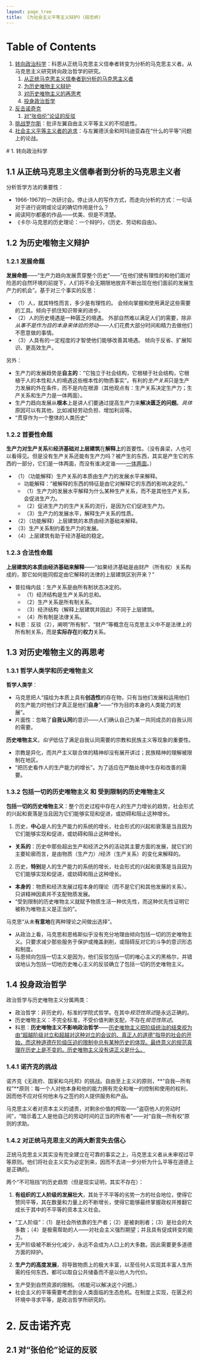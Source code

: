 ```yaml
---
layout: page_tree
title: 《为社会主义平等主义辩护》(段忠桥)
---
```


# Table of Contents

1. [转向政治科学](#l1)：科恩从正统马克思主义信奉者转变为分析的马克思主义者。从马克思主义研究转向政治哲学的研究。
    1. [从正统马克思主义信奉者到分析的马克思主义者](#l1.1)
    2. [为历史唯物主义辩护](#l1.2)
    3. [对历史唯物主义的再思考](#l1.3)
    4. [投身政治哲学](#l1.4)
2. [反击诺奇克](#l2)
    1. [对“张伯伦”论证的反驳](#l2.1)
3. [挑战罗尔斯](#l3)：批评左翼自由主义平等主义的不彻底性。
4. [社会主义平等主义者的追求](#l4)：与左翼德沃金和阿玛迪亚森在“什么的平等”问题上的论战。

<p></p>
<a name="l1"></a>
# 1. 转向政治科学

<a name="l1.1"></a>
## 1.1 从正统马克思主义信奉者到分析的马克思主义者

分析哲学方法的重要性：
* 1966-1967的一次研讨会。停止诗人的写作方式，而走向分析的方式：一句话对于进行说明或论证的确切作用是什么？
* 阅读阿尔都塞的作品——优美、但是不清楚。
* 《卡尔·马克思的历史理论：一个辩护》，《历史、劳动和自由》。


<a name="l1.2"></a>
## 1.2 为历史唯物主义辩护

### 1.2.1 发展命题

**发展命题**——“生产力趋向发展贯穿整个历史”——“在他们使有理性的和他们面对险恶的自然环境的前提下，人们将不会无期限地放弃不断出现在他们面前的发展生产力的机会”。基于对三个事实的反思：

* （1）<h>人，就其特性而言，多少是有理性的。</h> 会倾向掌握和使用满足这些需要的工具。倾向于抓住知识带来的进步。
* （2）<h>人的历史境遇是一种匮乏的境遇。</h> 外部自然难以满足人们的需要，除非*从事不是作为目的本身来体验的劳动*——人们花费大部分时间和精力去做他们不愿意做的事情。
* （3）<h>人具有的一定程度的才智使他们能够改善其境遇。</h> 倾向于反省、扩展知识、更高效生产。

另外：
* 生产力的发展趋势是**自主的**：“它独立于社会结构，它根植于社会结构，它根植于人的本性和人的境遇这些根本性的物质事实”。有利的*生产关系*只是生产力发展的外在条件，<h>而不是内在根源</h>（<n>其他观点有：生产关系决定生产力；生产关系和生产力是一体两面</n>）。
* 生产力趋向发展从**根本**上是讲人们要通过提高生产力来**解决匮乏的问题**。*具体*原因可以有其他，比如减轻劳动负担、增加利润等。
* “贯穿作为一个整体的人类历史”

### 1.2.2 首要性命题

**生产力对生产关系**和**经济基础对上层建筑**在**解释上**的首要性。（<n>没有鼻梁，人也可以看得见。但是没有生产关系还能有生产力吗？被产生的东西，其实是产生它的东西的一部分，它们是一体两面，而没有谁决定谁</n>——[一体两面](/Philosophy/western/marx/wdf/#l1.2)。）

* （1）（功能解释）<h>生产关系的本质由生产力的发展水平来解释。</h>
  * 功能解释：“被解释的东西的特征是由它对解释它的东西的影响决定的。”
  * （1）生产力的发展水平解释为什么某种生产关系，而不是其他生产关系，会促进生产力。
  * （2）促进生产力的生产关系的流行，是因为它们促进生产力。
  * （3）生产力的发展水平，解释生产关系的性质。
* （2）（功能解释）<h>上层建筑的本质由经济基础来解释。</h>
* （3）<h>生产关系制约着生产力的发展。</h>
* （4）<h>上层建筑有助于经济基础的稳定。</h>

### 1.2.3 合法性命题

**上层建筑的本质由经济基础来解释**——“如果经济基础是由财产（所有权）关系构成的，那它如何能同假定由它解释的法律的上层建筑区别开来？”
* 普拉梅内兹：生产关系是由所有制状态决定的。
  * （1）经济结构是生产关系的总和。
  * （2）生产关系是所有制关系。
  * （3）经济结构（解释上层建筑并因此）不同于上层建筑。
  * （4）所有制是法律关系。
* 科恩：反驳（2），阐明“所有制”、“财产”等概念在马克思主义中不是法律上的所有制关系，而是**实际存在**的**权力**关系。


<a name="l1.3"></a>
## 1.3 对历史唯物主义的再思考

### 1.3.1 哲学人类学和历史唯物主义

**哲学人类学**：
* 马克思把人“描绘为本质上具有**创造性**的存在物，只有当他们发展和运用他们的生产能力时他们才真正是他们**自身**”——“作为目的本身的人类能力的发展”。
* 片面性：忽略了**自我认同**的意识——人们确认自己为某一共同成员的自我认同的需要。

**历史唯物主义**，*似乎*低估了满足自我认同需要的宗教和民族主义等现象的重要性。
* 宗教是异化，而共产主义联合体的精神却没有展开讲过；民族精神的理解被限制在地区。
* “把历史看作人的生产能力的增长”。为了适应在严酷处境中生存和改善的需要。

### 1.3.2 包括一切的历史唯物主义 和 受到限制的历史唯物主义

**包括一切的历史唯物主义**：整个历史过程中存在人的生产力增长的趋势，社会形式的兴起和衰落是当且因为它们能够实现和促进，或妨碍和阻止这种增长。

1. 历史，**中心**是人的生产能力的系统的增长，社会形式的兴起和衰落是当且因为它们能够实现和促进，或妨碍和阻止这种增长。
  * **关系的**：历史中那些超出生产和经济之外的活动其主要方面的发展，就它们的主要轮廓而言，是由物质（生产力）/经济（生产关系）的变化来解释的。
2. 历史，**特别**是人的生产能力的系统的增长，社会形式的兴起和衰落是当且因为它们能够实现和促进，或妨碍和阻止这种增长。
  * **本身的**：物质和经济发展过程本身的理论（而不是它们和其他发展的关系）。只讲精神因素并不支配物质发展。
  * “受到限制的历史唯物主义就赋予物质生活一种优先性，而这种优先性证明它被称为唯物主义是正当的”。

马克思“从未**有意地**在两种理论之间做出选择”。

* 从政治上看，马克思和恩格斯似乎没有充分地理由倾向包括一切的历史唯物主义。只要求减少那些服务于保护或掩盖剥削，或阻碍反对它的斗争的意识形态和制度。
* 马恩倾向包括一切主义是因为，他们反驳包括一切的唯心主义的黑格尔，并错误地认为包括一切地历史唯心主义的反驳确立了包括一切的历史唯物主义。    

<a name="l1.4"></a>
## 1.4 投身政治哲学

政治哲学与历史唯物主义分属两类：
* 政治哲学：非历史的，标准的学院式哲学。在其中*规范性陈述*是永远正确的。
* 历史唯物主义：不完全标准，不受价值判断支配，不存在*规范性陈述*。
* 科恩：**历史唯物主义不影响政治哲学**——<u>历史唯物主义把阶级统治的结束视为由“超越阶级对立和超越对这种对立的会议的、真正人的道德”指导的社会的开始，而这种道德在阶级压迫的限制中总有某种历史的体现。最终意义的规范真理在历史上是不变的。历史唯物主义没有讲正义是什么。</u>

### 1.4.1 诺齐克的挑战

诺齐克《无政府、国家和乌托邦》的挑战。自由至上主义的原则，**“自我—所有权”**原则：每一个人对他本身和他的能力拥有完全和唯一的控制和使用的权利，因而他不应对任何他未与之签约的人提供服务和产品。

马克思主义者对资本主义的谴责，对剩余价值的榨取——“盗窃他人的劳动时间”，“暗示着工人是他自己的劳动时间的正当的所有者”——<h>对“自我—所有权”原则的求助</h>。

### 1.4.2 对正统马克思主义的两大断言失去信心

正统马克思主义其实没有完全建立在可靠的事实之上，马克思主义者从未审视过平等原则。他们将社会主义实为必定到来，因而不去进一步分析为什么平等在道德上是正确的。

两个“不可阻挡”的历史趋势（<h>但是现实证明，其实不存在</h>）：
1. **有组织的工人阶级的发展壮大**，其处于不平等的劣势一方的社会地位，使得它赞同平等，其在数量和力量上的不断增长，使得它能够最终掌握政权并推翻它成长于其中的不平等的资本主义社会。
  * “工人阶级”：（1）是社会所依靠的生产者；（2）是被剥削者；（3）是社会的大多数；（4）是极需帮助的人——对社会主义强烈期望；并且具有促成转变的能力。
  * 无产阶级被不断分化减少，永远不会成为人口上的大多数。因此需要更多道德方面的辩护。
2. **生产力的高度发展**，将导致物质上的极大丰富，以至任何人实现其丰富人生所需的任何东西，都可以取自公共储备而不是以他人为代价。
  * 生产受到自然资源的限制。（<n>核能可以解决这个问题。</n>）
  * 社会主义的平等需要考虑到全人类面临的生态危机。在制度上实现，在匮乏的环境中寻求平等，是政治哲学所研究的。

<a name="l2"></a>
# 2. 反击诺齐克

<a name="l2.1"></a>
## 2.1 对“张伯伦”论证的反驳
